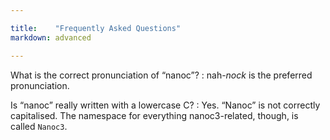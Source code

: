 ```yaml
---

title:    "Frequently Asked Questions"
markdown: advanced

---
```


What is the correct pronunciation of “nanoc”?
: nah-_nock_ is the preferred pronunciation.

Is “nanoc” really written with a lowercase C?
: Yes. “Nanoc” is not correctly capitalised. The namespace for everything nanoc3-related, though, is called `Nanoc3`.
